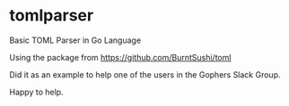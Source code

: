 # tomlparser
Basic TOML Parser in Go Language

Using the package from https://github.com/BurntSushi/toml

Did it as an example to help one of the users in the Gophers Slack Group.

Happy to help.